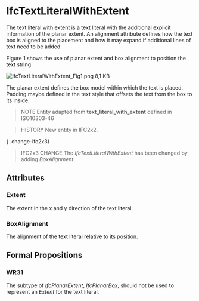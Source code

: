 # IfcTextLiteralWithExtent

The text literal with extent is a text literal with the additional explicit information of the planar extent. An alignment attribute defines how the text box is aligned to the placement and how it may expand if additional lines of text need to be added.<!-- end of definition -->

Figure 1 shows the use of planar extent and box alignment to position the text string

![IfcTextLiteralWithExtent_Fig1.png 8,1 KB](../../../../figures/ifctextliteralwithextent_fig1.png "Figure 1 — Text literal with extent and alignment")

The planar extent defines the box model within which the text is placed. Padding maybe defined in the text style that offsets the text from the box to its inside.

> NOTE Entity adapted from **text_literal_with_extent** defined in ISO10303-46

> HISTORY New entity in IFC2x2.

{ .change-ifc2x3}
> IFC2x3 CHANGE The _IfcTextLiteralWithExtent_ has been changed by adding _BoxAlignment_.

## Attributes

### Extent
The extent in the x and y direction of the text literal.

### BoxAlignment
The alignment of the text literal relative to its position.

## Formal Propositions

### WR31
The subtype of _IfcPlanarExtent_, _IfcPlanarBox_, should not be used to represent an _Extent_ for the text literal.
